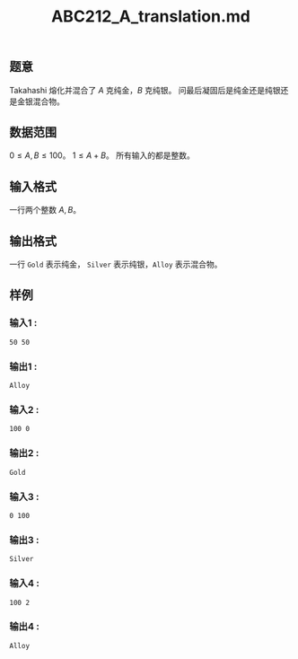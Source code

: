 ﻿---
title: "ABC212_A_translation.md"
tags: []
author: ""
created: ""
---

## 题意

Takahashi 熔化并混合了 $A$ 克纯金，$B$ 克纯银。
问最后凝固后是纯金还是纯银还是金银混合物。

## 数据范围

$0\le A,B\le 100$。
$1\le A+B$。
所有输入的都是整数。

## 输入格式

一行两个整数 $A,B$。
          
## 输出格式

一行 `Gold` 表示纯金， `Silver` 表示纯银，`Alloy` 表示混合物。

## 样例

### 输入1 :
```
50 50
```

### 输出1 :
```
Alloy
```

### 输入2 :
```
100 0
```

### 输出2 :
```
Gold
```

### 输入3 :
```
0 100
```

### 输出3 :
```
Silver
```

### 输入4 :
```
100 2
```

### 输出4 :
```
Alloy
```


